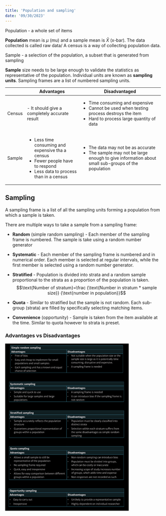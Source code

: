 ```yaml
---
title: 'Population and sampling'
date: '09/30/2023'
---
```



Population - a whole set of items 

**Population** mean is $\mu$ (mu) and a sample mean is $\bar{X}$ (x-bar). The data collected is called raw data/ A census is a way of collecting population data.

Sample - a selection of the population, a subset that is generated from sampling

**Sample** size needs to be large enough to validate the statistics as representative of the population. Individual units are known as **sampling units**. Sampling frames are a list of numbered sampling units.

| |Advantages | Disadvantaged |
|---------------- | --------------- | --------------- |
|Census |- It should give a completely accurate result | <ul><li>Time consuming and expensive</li><li>Cannot be used when testing process destroys the item</li> <li>Hard to process large quantity of data</li></ul> |
| Sample | <ul><li> Less time consuming and expensive tha a census</li> <li>Fewer people have to respond</li> <li>Less data to process than in a census</li></ul>|<ul><li>The data may not be as accurate</li> <li>The sample may not be large enough to give information about small sub-groups of the population</li></ul> |

## Sampling

A sampling frame is a list of all the sampling units forming a population from which a sample is taken.

There are multiple ways to take a sample from a sampling frame:

- __Random__ (simple random sampling) - Each member of the sampling frame is numbered. The sample is take using a random number generator

- __Systematic__ - Each member of the sampling frame is numbered and in numerical order. Each member is selected at regular intervals, while the first member is selected using a random number generator.

- __Stratified__ - Population is divided into strata and a random sample proportional to the strata as a proportion of the population is taken.
$$\text{Number of stratum}=\frac {\text{Number in stratum * sample size}} {\text{number in population}}$$

- __Quota__ - Similar to stratified but the sample is not random. Each sub-group (strata) are filled by specifically selecting matching items.
- __Convenience__ (opportunity) - Sample is taken from the item available at the time. Similar to quota however to strata is preset.

### Advantages vs Disadvantages 
<img src="/img/math/1.jpg" alt="ball diagram" width="400"/> 

